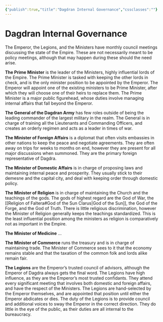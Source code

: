 ```yaml
---
{"publish":true,"title":"Dagdran Internal Governance","cssclasses":""}
---
```



# Dagdran Internal Governance

The Emperor, the Legions, and the Ministers have monthly council meetings discussing the state of the Empire. These are not necessarily meant to be policy meetings, although that may happen during these should the need arise.

**The Prime Minister** is the leader of the Ministers, highly influential lords of the Empire. The Prime Minister is tasked with keeping the other lords in check, and is the only minister position to be appointed by the Emperor. The Emperor will appoint one of the existing ministers to be Prime Minister, after which they will choose one of their heirs to replace them. The Prime Minister is a major public figurehead, whose duties involve managing internal affairs that fall beyond the Emperor.

**The General of the Dagdran Army** has few roles outside of being the leading commander of the largest military in the realm. The General is in charge of training all the Lieutenants and Commanding Officers, and creates an orderly regimen and acts as a leader in times of war.

**The Minister of Foreign Affairs** is a diplomat that often visits embassies in other nations to keep the peace and negotiate agreements. They are often away on trips for weeks to months on end, however they are present for all major discussions when summoned. They are the primary foreign representative of Dagdra.

**The Minister of Domestic Affairs** is in charge of proposing laws and maintaining internal peace and prosperity. They usually stick to their demesne and the capital city, and deal with keeping order through domestic policy.

**The Minister of Religion** is in charge of maintaining the Church and the teachings of the gods. The gods of highest regard are the God of War, the [[Religion of Faltera#God of the Sun Clarus\|God of the Sun]], the God of the Forge, and the God of Truth. There is little religious discrimination, however the Minister of Religion generally keeps the teachings standardized. This is the least influential position among the ministers as religion is comparatively not as important in the Empire.

**The Minister of Medicine** …

**The Minister of Commerce** runs the treasury and is in charge of maintaining trade. The Minister of Commerce sees to it that the economy remains stable and that the taxation of the common folk and lords alike remain fair.

**The Legions** are the Emperor’s trusted council of advisors, although the Emperor of Dagdra always gets the final word. The Legions have high influence, as they are the Emperor’s most trusted confidants. They attend every significant meeting that involves both domestic and foreign affairs, and have the respect of the Ministers. The Legions are hand-selected by the Emperor themselves, and are appointed that position until either the Emperor abdicates or dies. The duty of the Legions is to provide council and additional voices to sway the Emperor in the correct direction. They do little in the eye of the public, as their duties are all internal to the bureaucracy.
